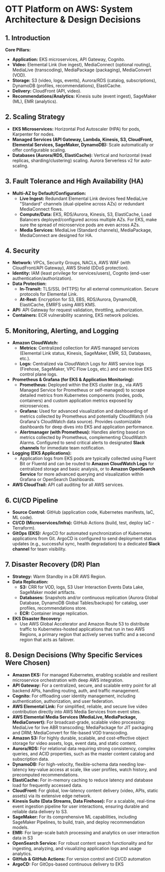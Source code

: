 # OTT Platform on AWS: System Architecture & Design Decisions


## 1. Introduction

**Core Pillars:**
* **Application:** EKS microservices, API Gateway, Cognito.
* **Video:** Elemental Link (live ingest), MediaConnect (optional routing), MediaLive (transcoding), MediaPackage (packaging), MediaConvert (VOD).
* **Storage:** S3 (video, logs, events), Aurora/RDS (catalog, subscriptions), DynamoDB (profiles, recommendations), ElastiCache.
* **Delivery:** CloudFront (API, video).
* **Recommendations/Analytics:** Kinesis suite (event ingest), SageMaker (ML), EMR (analytics).


## 2. Scaling Strategy

* **EKS Microservices:** Horizontal Pod Autoscaler (HPA) for pods, Karpenter for nodes.
* **Managed Services (API Gateway, Lambda, Kinesis, S3, CloudFront, Elemental Services, SageMaker, DynamoDB):** Scale automatically or offer configurable scaling.
* **Databases (Aurora/RDS, ElastiCache):** Vertical and horizontal (read replicas, sharding/clustering) scaling. Aurora Serverless v2 for auto-scaling.

## 3. Fault Tolerance and High Availability (HA)

* **Multi-AZ by Default/Configuration:**
    * **Live Ingest:** Redundant Elemental Link devices feed MediaLive "Standard" channels (dual-pipeline across AZs) or redundant MediaConnect flows.
    * **Compute/Data:** EKS, RDS/Aurora, Kinesis, S3, ElastiCache, Load Balancers deployed/configured across multiple AZs. For EKS, make sure the spread of microservice pods are even across AZs.
    * **Media Services:** MediaLive (Standard channels), MediaPackage, MediaConnect are designed for HA.

## 4. Security

* **Network:** VPCs, Security Groups, NACLs, AWS WAF (with CloudFront/API Gateway), AWS Shield (DDoS protection).
* **Identity:** IAM (least privilege for services/users), Cognito (end-user authentication/authorization).
* **Data Protection:**
    * **In-Transit:** TLS/SSL (HTTPS) for all external communication. Secure protocols for Elemental Link.
    * **At-Rest:** Encryption for S3, EBS, RDS/Aurora, DynamoDB, ElastiCache, EMRFS using AWS KMS.
* **API:** API Gateway for request validation, throttling, authorization.
* **Containers:** ECR vulnerability scanning, EKS network policies.

## 5. Monitoring, Alerting, and Logging

* **Amazon CloudWatch:**
    * **Metrics:** Centralized collection for AWS managed services (Elemental Link status, Kinesis, SageMaker, EMR, S3, Databases, etc.).
    * **Logs:** Centralized via CloudWatch Logs for AWS service logs (Firehose, SageMaker, VPC Flow Logs, etc.) and can receive EKS control plane logs.
* **Prometheus & Grafana (for EKS & Application Monitoring):**
    * **Prometheus:** Deployed within the EKS cluster (e.g., via AWS Managed Service for Prometheus or self-managed) to scrape detailed metrics from Kubernetes components (nodes, pods, containers) and custom application metrics exposed by microservices.
    * **Grafana:** Used for advanced visualization and dashboarding of metrics collected by Prometheus and potentially CloudWatch (via Grafana's CloudWatch data source). Provides customizable dashboards for deep dives into EKS and application performance.
    * **Alertmanager (with Prometheus):** Handles alerting based on metrics collected by Prometheus, complementing CloudWatch Alarms. Configured to send critical alerts to designated **Slack channels** for immediate team notification.
* **Logging (EKS Applications):**
    * Application logs from EKS pods are typically collected using Fluent Bit or Fluentd and can be routed to **Amazon CloudWatch Logs** for centralized storage and basic analysis, or to **Amazon OpenSearch Service** for more advanced querying and visualization within Grafana or OpenSearch Dashboards.
* **AWS CloudTrail:** API call auditing for all AWS services.

## 6. CI/CD Pipeline

* **Source Control:** GitHub (application code, Kubernetes manifests, IaC, ML code).
* **CI/CD (Microservices/Infra):** GitHub Actions (build, test, deploy IaC - Terraform).
* **GitOps (EKS):** ArgoCD for automated synchronization of Kubernetes applications from Git. ArgoCD is configured to send deployment status updates (e.g., successful sync, health degradation) to a dedicated **Slack channel** for team visibility.

## 7. Disaster Recovery (DR) Plan

* **Strategy:** Warm Standby in a DR AWS Region.
* **Data Replication:**
    * **S3:** CRR for VOD, logs, S3 User Interaction Events Data Lake, SageMaker model artifacts.
    * **Databases:** Snapshots and/or continuous replication (Aurora Global Database, DynamoDB Global Tables/backups) for catalog, user profiles, recommendations store.
    * **ECR:** Container image replication.
* **EKS Disaster Recovery:**
    * Use AWS Global Accelerator and Amazon Route 53 to distribute traffic to Kubernetes-hosted applications that run in two AWS Regions, a primary region that actively serves traffic and a second region that acts as failover.

## 8. Design Decisions (Why Specific Services Were Chosen)

* **Amazon EKS:** For managed Kubernetes, enabling scalable and resilient microservice orchestration with deep AWS integration.
* **API Gateway:** For a centralized, secure, and scalable entry point for all backend APIs, handling routing, auth, and traffic management.
* **Cognito:** For offloading user identity management, including authentication, authorization, and user federation.
* **AWS Elemental Link:** For simplified, reliable, and secure live video contribution directly into AWS Media Services from event sites.
* **AWS Elemental Media Services (MediaLive, MediaPackage, MediaConvert):** For broadcast-grade, scalable video processing: MediaLive for live ABR transcoding; MediaPackage for JIT packaging and DRM; MediaConvert for file-based VOD transcoding.
* **Amazon S3:** For highly durable, scalable, and cost-effective object storage for video assets, logs, event data, and static content.
* **Aurora/RDS:** For relational data requiring strong consistency, complex queries, and ACID properties, such as the master content catalog and subscription data.
* **DynamoDB:** For high-velocity, flexible-schema data needing low-latency key-value access at scale, like user profiles, watch history, and precomputed recommendations.
* **ElastiCache:** For in-memory caching to reduce latency and database load for frequently accessed data.
* **CloudFront:** For global, low-latency content delivery (video, APIs, static assets) via its extensive edge network.
* **Kinesis Suite (Data Streams, Data Firehose):** For a scalable, real-time event ingestion pipeline for user interactions, ensuring durable and reliable data delivery to S3.
* **SageMaker:** For its comprehensive ML capabilities, including SageMaker Pipelines, to build, train, and deploy recommendation models.
* **EMR:** For large-scale batch processing and analytics on user interaction data in S3
* **OpenSearch Service:** For robust content search functionality and for ingesting, analyzing, and visualizing application logs and usage analytics.
* **GitHub & GitHub Actions:** For version control and CI/CD automation
* **ArgoCD:** For GitOps-based continuous delivery to EKS

